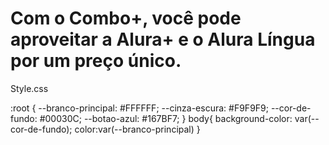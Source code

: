 <!DOCTYPE html>
<html lang="pt-br">
<head>
    <meta charset="UTF-8">
    <meta http-equiv="X-UA-Compatible" content="IE=edge">
    <meta name="viewport" content="width=device-width, initial-scale=1.0">
    <title>AluraPlus</title>
    <link rel="stylesheet" href="style.css">
</head>
<body>
    <h1>Com o Combo+, você pode aproveitar a Alura+ e o Alura Língua por um preço único.</h1>
</body>
</html>

Style.css

:root {
    --branco-principal: #FFFFFF;
    --cinza-escura: #F9F9F9; 
    --cor-de-fundo: #00030C; 
    --botao-azul: #167BF7; 
}
body{
    background-color: var(--cor-de-fundo);
    color:var(--branco-principal)
}
